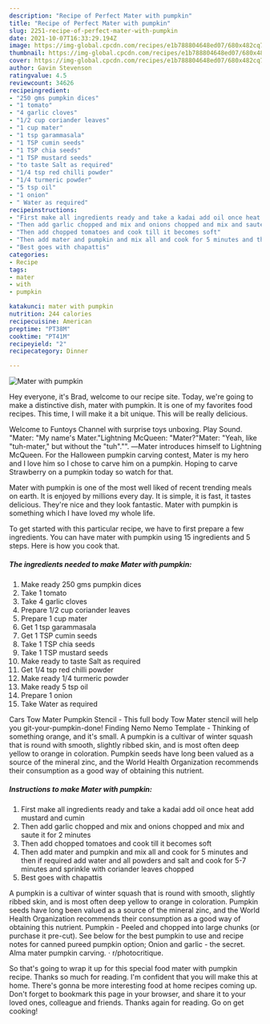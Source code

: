 ```yaml
---
description: "Recipe of Perfect Mater with pumpkin"
title: "Recipe of Perfect Mater with pumpkin"
slug: 2251-recipe-of-perfect-mater-with-pumpkin
date: 2021-10-07T16:33:29.194Z
image: https://img-global.cpcdn.com/recipes/e1b788804648ed07/680x482cq70/mater-with-pumpkin-recipe-main-photo.jpg
thumbnail: https://img-global.cpcdn.com/recipes/e1b788804648ed07/680x482cq70/mater-with-pumpkin-recipe-main-photo.jpg
cover: https://img-global.cpcdn.com/recipes/e1b788804648ed07/680x482cq70/mater-with-pumpkin-recipe-main-photo.jpg
author: Gavin Stevenson
ratingvalue: 4.5
reviewcount: 34626
recipeingredient:
- "250 gms pumpkin dices"
- "1 tomato"
- "4 garlic cloves"
- "1/2 cup coriander leaves"
- "1 cup mater"
- "1 tsp garammasala"
- "1 TSP cumin seeds"
- "1 TSP chia seeds"
- "1 TSP mustard seeds"
- "to taste Salt as required"
- "1/4 tsp red chilli powder"
- "1/4 turmeric powder"
- "5 tsp oil"
- "1 onion"
- " Water as required"
recipeinstructions:
- "First make all ingredients ready and take a kadai add oil once heat add mustard and cumin"
- "Then add garlic chopped and mix and onions chopped and mix and saute it for 2 minutes"
- "Then add chopped tomatoes and cook till it becomes soft"
- "Then add mater and pumpkin and mix all and cook for 5 minutes and then if required add water and all powders and salt and cook for 5-7 minutes and sprinkle with coriander leaves chopped"
- "Best goes with chapattis"
categories:
- Recipe
tags:
- mater
- with
- pumpkin

katakunci: mater with pumpkin 
nutrition: 244 calories
recipecuisine: American
preptime: "PT38M"
cooktime: "PT41M"
recipeyield: "2"
recipecategory: Dinner

---
```



![Mater with pumpkin](https://img-global.cpcdn.com/recipes/e1b788804648ed07/680x482cq70/mater-with-pumpkin-recipe-main-photo.jpg)

Hey everyone, it's Brad, welcome to our recipe site. Today, we're going to make a distinctive dish, mater with pumpkin. It is one of my favorites food recipes. This time, I will make it a bit unique. This will be really delicious.

Welcome to Funtoys Channel with surprise toys unboxing. Play Sound. "Mater: "My name's Mater."Lightning McQueen: "Mater?"Mater: "Yeah, like "tuh-mater," but without the "tuh"."". ―Mater introduces himself to Lightning McQueen. For the Halloween pumpkin carving contest, Mater is my hero and I love him so I chose to carve him on a pumpkin. Hoping to carve Strawberry on a pumpkin today so watch for that.

Mater with pumpkin is one of the most well liked of recent trending meals on earth. It is enjoyed by millions every day. It is simple, it is fast, it tastes delicious. They're nice and they look fantastic. Mater with pumpkin is something which I have loved my whole life.


To get started with this particular recipe, we have to first prepare a few ingredients. You can have mater with pumpkin using 15 ingredients and 5 steps. Here is how you cook that.

<!--inarticleads1-->

##### The ingredients needed to make Mater with pumpkin:

1. Make ready 250 gms pumpkin dices
1. Take 1 tomato
1. Take 4 garlic cloves
1. Prepare 1/2 cup coriander leaves
1. Prepare 1 cup mater
1. Get 1 tsp garammasala
1. Get 1 TSP cumin seeds
1. Take 1 TSP chia seeds
1. Take 1 TSP mustard seeds
1. Make ready to taste Salt as required
1. Get 1/4 tsp red chilli powder
1. Make ready 1/4 turmeric powder
1. Make ready 5 tsp oil
1. Prepare 1 onion
1. Take  Water as required


Cars Tow Mater Pumpkin Stencil - This full body Tow Mater stencil will help you git-your-pumpkin-done! Finding Nemo Nemo Template - Thinking of something orange, and it's small. A pumpkin is a cultivar of winter squash that is round with smooth, slightly ribbed skin, and is most often deep yellow to orange in coloration. Pumpkin seeds have long been valued as a source of the mineral zinc, and the World Health Organization recommends their consumption as a good way of obtaining this nutrient. 

<!--inarticleads2-->

##### Instructions to make Mater with pumpkin:

1. First make all ingredients ready and take a kadai add oil once heat add mustard and cumin
1. Then add garlic chopped and mix and onions chopped and mix and saute it for 2 minutes
1. Then add chopped tomatoes and cook till it becomes soft
1. Then add mater and pumpkin and mix all and cook for 5 minutes and then if required add water and all powders and salt and cook for 5-7 minutes and sprinkle with coriander leaves chopped
1. Best goes with chapattis


A pumpkin is a cultivar of winter squash that is round with smooth, slightly ribbed skin, and is most often deep yellow to orange in coloration. Pumpkin seeds have long been valued as a source of the mineral zinc, and the World Health Organization recommends their consumption as a good way of obtaining this nutrient. Pumpkin - Peeled and chopped into large chunks (or purchase it pre-cut). See below for the best pumpkin to use and recipe notes for canned pureed pumpkin option; Onion and garlic - the secret. Alma mater pumpkin carving. ⋅ r/photocritique. 

So that's going to wrap it up for this special food mater with pumpkin recipe. Thanks so much for reading. I'm confident that you will make this at home. There's gonna be more interesting food at home recipes coming up. Don't forget to bookmark this page in your browser, and share it to your loved ones, colleague and friends. Thanks again for reading. Go on get cooking!
